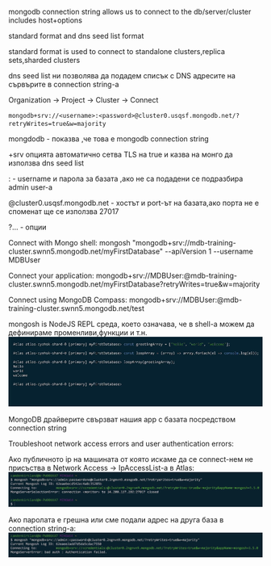 mongodb connection string allows us to connect to the db/server/cluster
includes host+options

standard format and dns seed list format

standard format is used to connect to standalone clusters,replica sets,sharded clusters

dns seed list ни позволява да подадем списък с DNS адресите на сървърите в connection string-a

Organization -> Project -> Cluster -> Connect

    mongodb+srv://<username>:<password>@cluster0.usqsf.mongodb.net/?retryWrites=true&w=majority

mongdodb - показва ,че това е mongodb connection string

+srv опцията автоматично сетва TLS на true и казва на монго да използва dns seed list

<username>:<password> - username и парола за базата ,ако не са подадени се подразбира admin user-a

@cluster0.usqsf.mongodb.net - хостът и port-ът на базата,ако порта не е споменат ще се използва 27017

?... - опции

Connect with Mongo shell:
mongosh "mongodb+srv://mdb-training-cluster.swnn5.mongodb.net/myFirstDatabase" --apiVersion 1 --username MDBUser

Connect your application:
mongodb+srv://MDBUser:<password>@mdb-training-cluster.swnn5.mongodb.net/myFirstDatabase?retryWrites=true&w=majority

Connect using MongoDB Compass:
mongodb+srv://MDBUser:<password>@mdb-training-cluster.swnn5.mongodb.net/test

mongosh is NodeJS REPL среда, което означава, че в shell-a можем да дефинираме променливи,функции и т.н.
![title](./resources/runJsInMongosh.png)

MongoDB драйверите свързват нашия app с базата посредством connection string

Troubleshoot network access errors and user authentication errors:

Ако публичното ip на машината от която искаме да се connect-нем не присъства в Network Access -> IpAccessList-a в Atlas:
![title](./resources/publicIpNotSpecifiedInIpAccessListInAtlas.png)

Ако паролата е грешна или сме подали адрес на друга база в connection string-a:
![title](./resources/AuthFailed.png)